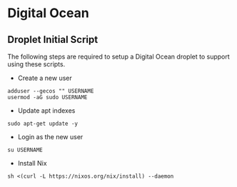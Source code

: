 # Digital Ocean

## Droplet Initial Script

The following steps are required to setup a Digital Ocean droplet to support using these
scripts.

- Create a new user
```
adduser --gecos "" USERNAME
usermod -aG sudo USERNAME
```

- Update apt indexes
```
sudo apt-get update -y
```

- Login as the new user
```
su USERNAME
```

- Install Nix
```
sh <(curl -L https://nixos.org/nix/install) --daemon
```
